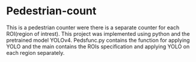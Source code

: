 # Pedestrian-count
This is a pedestrian counter were there is a separate counter for each ROI(region of intrest).
This project was implemented using python and the pretrained model YOLOv4.
Pedsfunc.py contains the function for applying YOLO and the main contains the ROIs specification and applying YOLO on each region separately.

